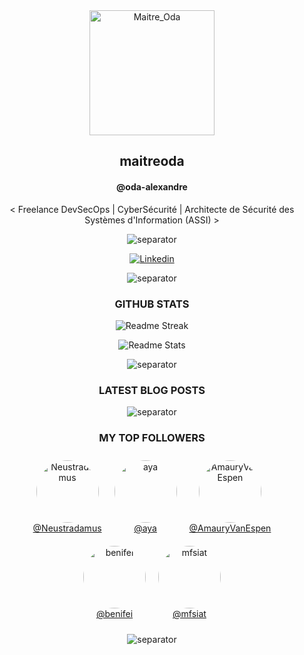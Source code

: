 <!-- LOGO -->

<div align="center">

  <img src="https://avatars.githubusercontent.com/u/43296168?v=4" width="200" height="200" title="Maitre_Oda">

</div>

<!-- NAME ALIAS ACTIVITIES -->

<div align="center">

## <!-- NAME-START -->maitreoda<!-- NAME-END -->

#### <!-- LOGIN-START -->@oda-alexandre<!-- LOGIN-END -->

<!-- ABOUT ME -->

<div align="center">

<!-- ABOUT-ME:START -->
 < Freelance DevSecOps | CyberSécurité | Architecte de Sécurité des Systèmes d'Information (ASSI) >
<!-- ABOUT-ME:END -->

![separator][separator]

</div>

<!-- SOCIAL NETWORKS -->

<div align="center">

[![Linkedin][linkedin_shield]][linkedin_url]

![separator][separator]

</div>

<!-- GITHUB STATS -->

<div align="center">

### GITHUB STATS

<div>

![Readme Streak](https://github-readme-streak-stats.herokuapp.com?user=oda-alexandre&theme=dark&hide_border=true&stroke=116466&ring=116466&fire=116466&currStreakLabel=FFFFFF&layout=compact 'Readme Streak')

![Readme Stats](https://github-readme-stats.vercel.app/api?username=oda-alexandre&show_icons=true&hide_border=true&title_color=116466&theme=dark&layout=compact&include_all_commits=true&icon_color=116466&hide_title=true 'Readme Stats')

![separator][separator]

</div>

<!-- LATEST BLOG POSTS -->

<div align="center">

### LATEST BLOG POSTS

<!-- BLOG-POST:START -->
<!-- BLOG-POST:END -->

![separator][separator]

</div>

<!-- TOP FOLLOWERS -->

<div align="center">

### MY TOP FOLLOWERS

<div align="center">
<!-- TOP-FOLLOWERS:START -->
<div style="display: inline-block; margin: 10px; text-align: center;"><img src="https://avatars.githubusercontent.com/u/104737?v=4" width="100" height="100" style="border-radius: 50%;" alt="Neustradamus"/><br/><a href="https://github.com/Neustradamus">@Neustradamus</a></div><div style="display: inline-block; margin: 10px; text-align: center;"><img src="https://avatars.githubusercontent.com/u/155455?v=4" width="100" height="100" style="border-radius: 50%;" alt="aya"/><br/><a href="https://github.com/aya">@aya</a></div><div style="display: inline-block; margin: 10px; text-align: center;"><img src="https://avatars.githubusercontent.com/u/4487041?v=4" width="100" height="100" style="border-radius: 50%;" alt="AmauryVanEspen"/><br/><a href="https://github.com/AmauryVanEspen">@AmauryVanEspen</a></div><div style="display: inline-block; margin: 10px; text-align: center;"><img src="https://avatars.githubusercontent.com/u/6726643?v=4" width="100" height="100" style="border-radius: 50%;" alt="benifei"/><br/><a href="https://github.com/benifei">@benifei</a></div><div style="display: inline-block; margin: 10px; text-align: center;"><img src="https://avatars.githubusercontent.com/u/12368038?v=4" width="100" height="100" style="border-radius: 50%;" alt="mfsiat"/><br/><a href="https://github.com/mfsiat">@mfsiat</a></div>
<!-- TOP-FOLLOWERS:END -->
</div>

![separator][separator]

</div>

<!-- MARKDOWN SOCIAL NETWORKS -->

[linkedin_shield]: https://img.shields.io/badge/Linkedin-116466?style=for-the-badge&logo=Linkedin&logoColor=white
[linkedin_url]: https://www.linkedin.com/signup/public-profile-join?vieweeVanityName=oda-alexandre&trk=public_profile_top-card-primary-button-join-to-connect 'Linkedin'

<!-- MARKDOWN IMAGES -->

[separator]: https://user-images.githubusercontent.com/43296168/132062615-3b18c43a-fa5f-45f2-99c3-4b831cde910e.gif
